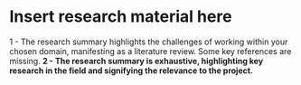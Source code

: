 

# Insert research material here 

1 - The research summary highlights the challenges of working within your chosen domain, manifesting as a literature review. Some key references are missing.
**2 - The research summary is exhaustive, highlighting key research in the field and signifying the relevance to the project.**


